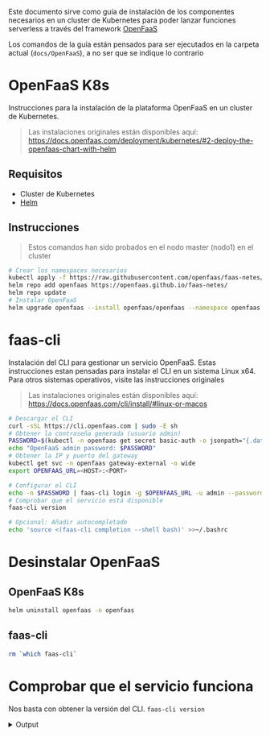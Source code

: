 Este documento sirve como guía de instalación de los componentes necesarios en
un cluster de Kubernetes para poder lanzar funciones serverless a través del
framework [OpenFaaS]

Los comandos de la guía están pensados para ser ejecutados en la carpeta actual
(`docs/OpenFaaS`), a no ser que se indique lo contrario

# OpenFaaS K8s

Instrucciones para la instalación de la plataforma OpenFaaS en un cluster de
Kubernetes.

> Las instalaciones originales están disponibles aquí:
> https://docs.openfaas.com/deployment/kubernetes/#2-deploy-the-openfaas-chart-with-helm

## Requisitos

- Cluster de Kubernetes
- [Helm]

## Instrucciones

> Estos comandos han sido probados en el nodo master (nodo1) en el cluster

```sh
# Crear los namespaces necesarios
kubectl apply -f https://raw.githubusercontent.com/openfaas/faas-netes/master/namespaces.yml
helm repo add openfaas https://openfaas.github.io/faas-netes/
helm repo update
# Instalar OpenFaaS
helm upgrade openfaas --install openfaas/openfaas --namespace openfaas -f values.yml
```

# faas-cli

Instalación del CLI para gestionar un servicio OpenFaaS. Estas instrucciones
estan pensadas para instalar el CLI en un sistema Linux x64. Para otros sistemas
operativos, visite las instrucciones originales

> Las instalaciones originales están disponibles aquí:
> https://docs.openfaas.com/cli/install/#linux-or-macos

```sh
# Descargar el CLI
curl -sSL https://cli.openfaas.com | sudo -E sh
# Obtener la contraseña generada (usuario admin)
PASSWORD=$(kubectl -n openfaas get secret basic-auth -o jsonpath="{.data.basic-auth-password}" | base64 --decode)
echo "OpenFaaS admin password: $PASSWORD"
# Obtener la IP y puerto del gateway
kubectl get svc -n openfaas gateway-external -o wide
export OPENFAAS_URL=<HOST>:<PORT>

# Configurar el CLI
echo -n $PASSWORD | faas-cli login -g $OPENFAAS_URL -u admin --password-stdin
# Comprobar que el servicio está disponible
faas-cli version

# Opcional: Añadir autocompletado
echo 'source <(faas-cli completion --shell bash)' >>~/.bashrc
```

# Desinstalar OpenFaaS

## OpenFaaS K8s

```sh
helm uninstall openfaas -n openfaas
```

## faas-cli

```sh
rm `which faas-cli`
```

# Comprobar que el servicio funciona

Nos basta con obtener la versión del CLI. `faas-cli version`

<details>
<summary>Output</summary>

```txt
  ___                   _____           ____
 / _ \ _ __   ___ _ __ |  ___|_ _  __ _/ ___|
| | | | '_ \ / _ \ '_ \| |_ / _` |/ _` \___ \
| |_| | |_) |  __/ | | |  _| (_| | (_| |___) |
 \___/| .__/ \___|_| |_|_|  \__,_|\__,_|____/
      |_|

CLI:
 commit:  0074051aeb837f5f160ee8736341460468b5c190
 version: 0.15.4

Gateway
 uri:     http://node1:31112
 version: 0.25.2
 sha:     bc2eeff4678407583faec982c1c7d1da915dd60c


Provider
 name:          faas-netes
 orchestration: kubernetes
 version:       0.15.4
 sha:           330ac2a6d2e0db392a673b7fac97320d3e788139
```

</details>

[helm]: https://helm.sh/
[openfaas]: https://www.openfaas.com/
